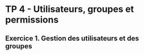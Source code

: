 # TP 4 - Utilisateurs, groupes et permissions

## Exercice 1. Gestion des utilisateurs et des groupes
